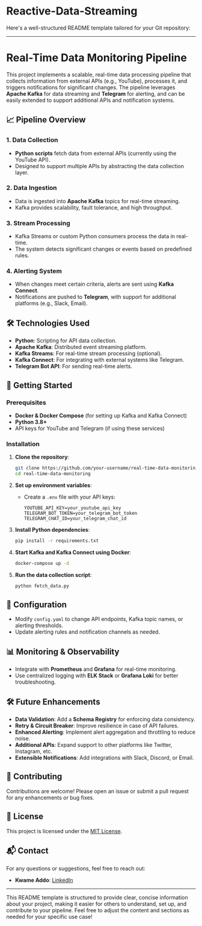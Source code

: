 ﻿# Reactive-Data-Streaming
Here's a well-structured README template tailored for your Git repository:

---

# Real-Time Data Monitoring Pipeline

This project implements a scalable, real-time data processing pipeline that collects information from external APIs (e.g., YouTube), processes it, and triggers notifications for significant changes. The pipeline leverages **Apache Kafka** for data streaming and **Telegram** for alerting, and can be easily extended to support additional APIs and notification systems.

## 📈 Pipeline Overview

### 1. Data Collection
- **Python scripts** fetch data from external APIs (currently using the YouTube API).
- Designed to support multiple APIs by abstracting the data collection layer.

### 2. Data Ingestion
- Data is ingested into **Apache Kafka** topics for real-time streaming.
- Kafka provides scalability, fault tolerance, and high throughput.

### 3. Stream Processing
- Kafka Streams or custom Python consumers process the data in real-time.
- The system detects significant changes or events based on predefined rules.

### 4. Alerting System
- When changes meet certain criteria, alerts are sent using **Kafka Connect**.
- Notifications are pushed to **Telegram**, with support for additional platforms (e.g., Slack, Email).

## 🛠️ Technologies Used
- **Python**: Scripting for API data collection.
- **Apache Kafka**: Distributed event streaming platform.
- **Kafka Streams**: For real-time stream processing (optional).
- **Kafka Connect**: For integrating with external systems like Telegram.
- **Telegram Bot API**: For sending real-time alerts.

## 🚀 Getting Started

### Prerequisites
- **Docker & Docker Compose** (for setting up Kafka and Kafka Connect)
- **Python 3.8+**
- API keys for YouTube and Telegram (if using these services)

### Installation

1. **Clone the repository**:
   ```bash
   git clone https://github.com/your-username/real-time-data-monitoring.git
   cd real-time-data-monitoring
   ```

2. **Set up environment variables**:
   - Create a `.env` file with your API keys:
     ```env
     YOUTUBE_API_KEY=your_youtube_api_key
     TELEGRAM_BOT_TOKEN=your_telegram_bot_token
     TELEGRAM_CHAT_ID=your_telegram_chat_id
     ```

3. **Install Python dependencies**:
   ```bash
   pip install -r requirements.txt
   ```

4. **Start Kafka and Kafka Connect using Docker**:
   ```bash
   docker-compose up -d
   ```

5. **Run the data collection script**:
   ```bash
   python fetch_data.py
   ```

## 🔧 Configuration
- Modify `config.yaml` to change API endpoints, Kafka topic names, or alerting thresholds.
- Update alerting rules and notification channels as needed.

## 📊 Monitoring & Observability
- Integrate with **Prometheus** and **Grafana** for real-time monitoring.
- Use centralized logging with **ELK Stack** or **Grafana Loki** for better troubleshooting.

## 🛠️ Future Enhancements
- **Data Validation**: Add a **Schema Registry** for enforcing data consistency.
- **Retry & Circuit Breaker**: Improve resilience in case of API failures.
- **Enhanced Alerting**: Implement alert aggregation and throttling to reduce noise.
- **Additional APIs**: Expand support to other platforms like Twitter, Instagram, etc.
- **Extensible Notifications**: Add integrations with Slack, Discord, or Email.

## 🤝 Contributing
Contributions are welcome! Please open an issue or submit a pull request for any enhancements or bug fixes.

## 📝 License
This project is licensed under the [MIT License](LICENSE).

## 📬 Contact
For any questions or suggestions, feel free to reach out:

- **Kwame Addo**: [LinkedIn](https://www.linkedin.com/in/your-linkedin-profile)

---

This README template is structured to provide clear, concise information about your project, making it easier for others to understand, set up, and contribute to your pipeline. Feel free to adjust the content and sections as needed for your specific use case!
